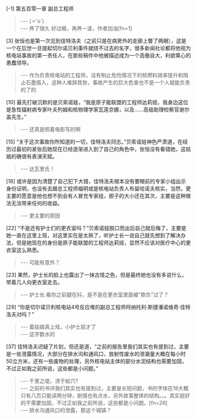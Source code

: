 
[-1] 第五百零一章 副总工程师
>--- (〃′o`)<br>
>--- 养了很久 好过瘾，再养一波，作者加油[fn=1]<br>

[3] 张恒也是第一次见到佳特洛夫（之前只是在病房外的走廊上瞥了两眼），这是一个在后世一旦提起切尔诺贝利事件就绕不过去的名字，很多新闻社论都将他视为核电站事故的第一责任人，在那些稿件中他被描述成为一个高傲自大，利欲熏心的愚蠢领导。
>--- 作为负责核电站的工程师，没有制止危险情况下的核燃料效率提升和阻止石墨插入，这种人难辞其咎，事故产生的巨大危害也不是一个人就能负责的了的<br>

[10] 最先打破沉默的是贝索诺娃，“我是原子能联盟的工程师达莉娅，我身边这位是急性辐射病专家叶夫列姆和核物理学家瓦莲京娜，以及……高级助理检察官谢尔盖先生。”
>--- 还真是照着电影写的啊<br>

[15] “关于这次事故你所知道的一切，佳特洛夫同志。”贝索诺娃神色严肃道，在经历过最初的紧张后她现在已经逐渐进入到了自己的角色中，张恒没有看错她，这姑娘的确很有表演天赋。
>--- 达瓦里氏！<br>

[18] 或许是因为清楚了自己犯下大错，佳特洛夫根本没有要眼前的专家小组出示身份证明，也没有去跟总工程师福明或是核电站负责人布留哈诺夫核实，当然，更主要的愿意是他也想不到会有人冒充专家组，胆子的大小还在其次，主要是这种做法无法带来任何的收益。
>--- 更主要的原因<br>

[22] “不是还有护士们的更衣室吗？”贝索诺娃脱口而出后自己就后悔了，主要是她一直在这里上班，对这里实在是太熟了，听护士长一说自己就先想到了解决办法，但是她现在的身份是原子能联盟的工程师达莉娅，显然不应该对医疗中心的更衣室这么熟悉。
>--- 可能有意外？<br>

[23] 果然，护士长的脸上也露出了一抹古怪之色，但是最终她也没有多说什么，带着几人向更衣室走去。
>--- 护士长:看你之前腿在抖，是不是在更衣室里面被“欺负”过了？<br>

[29] “你是切尔诺贝利核电站4号反应堆的副总工程师阿纳托利·斯捷潘诺维奇·佳特洛夫对吗？”
>--- 着姑娘真上戏，小护士屈才了<br>
>--- 这字数水的<br>

[37] 佳特洛夫迟疑了片刻，但还是道，“之前的报告里我们其实也有提到过，主要是一些泄露情况，大部分在排水沟和通风口，放射性废水的泄漏量大概在每小时50立方米，还有一些废物的处理，另外核电站主体的部分水泥结构也需要加固，不过正如我之前所说，这些都是小问题。”
>--- 千里之堤，溃于蚁穴?<br>
>--- 之前的书评我们其实也有提到过，主要是长短问题，书的字体在18大概只有八页只能读两分钟，剧情也有点水，另外故事整体的结构。。。其实挺好的不需要加固，不过正如我之前所说，这些都是小问题。[fn=26]<br>
>--- 排水沟通风口的泄露，那这个城镇？<br>
